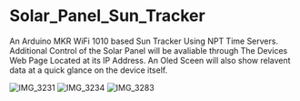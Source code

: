 # Solar_Panel_Sun_Tracker
An Arduino MKR WiFi 1010 based Sun Tracker Using NPT Time Servers.                  Additional Control of the Solar Panel will be avaliable through                   The Devices Web Page Located at its IP Address. An Oled Sceen will                     also show relavent data at a quick glance on the device itself.

![IMG_3231](https://user-images.githubusercontent.com/29054340/129618708-d8653999-2f43-4294-9d8c-bd4f9f815c8b.jpeg)
![IMG_3234](https://user-images.githubusercontent.com/29054340/129618723-705f3466-d74e-48b1-a8aa-2bee389ffc65.jpeg)
![IMG_3283](https://user-images.githubusercontent.com/29054340/129618734-d41dde88-1ca5-46cc-b2ab-96e02f1db34c.jpeg)
